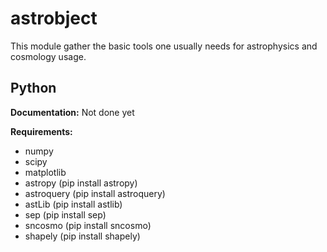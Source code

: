 # astrobject
This module gather the basic tools one usually needs for astrophysics and cosmology usage. 

Python
------

**Documentation:** Not done yet

**Requirements:**

- numpy
- scipy
- matplotlib
- astropy (pip install astropy)
- astroquery (pip install astroquery)
- astLib (pip install astlib)
- sep  (pip install sep)
- sncosmo (pip install sncosmo)
- shapely (pip install shapely)
